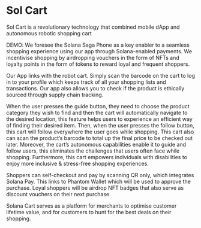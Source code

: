 # Sol Cart
Sol Cart is a revolutionary technology that combined mobile dApp and autonomous robotic shopping cart

DEMO:
We foresee the Solana Saga Phone as a key enabler to a seamless shopping experience using our app through Solana-enabled payments. We incentivise shopping by airdropping vouchers in the form of NFTs and loyalty points in the form of tokens to reward loyal and frequent shoppers. 

Our App links with the robot cart. Simply scan the barcode on the cart to log in to your profile which keeps track of all your shopping lists and transactions. Our app also allows you to check if the product is ethically sourced through supply chain tracking.

When the user presses the guide button, they need to choose the product category they wish to find and then the cart will automatically navigate to the desired location, this feature helps users to experience an efficient way of finding their desired item. Then, when the user presses the follow button, this cart will follow everywhere the user goes while shopping.
This cart also can scan the product’s barcode to total up the final price to be checked out later.
Moreover, the cart’s autonomous capabilities enable it to guide and follow users, this eliminates the challenges that users often face while shopping. Furthermore, this cart empowers individuals with disabilities to enjoy more inclusive & stress-free shopping experiences.

Shoppers can self-checkout and pay by scanning QR only, which integrates Solana Pay. This links to Phantom Wallet which will be used to approve the purchase. Loyal shoppers will be airdrop NFT badges that also serve as discount vouchers on their next purchase. 

Solana Cart serves as a platform for merchants to optimise customer lifetime value, and for customers to hunt for the best deals on their shopping.

